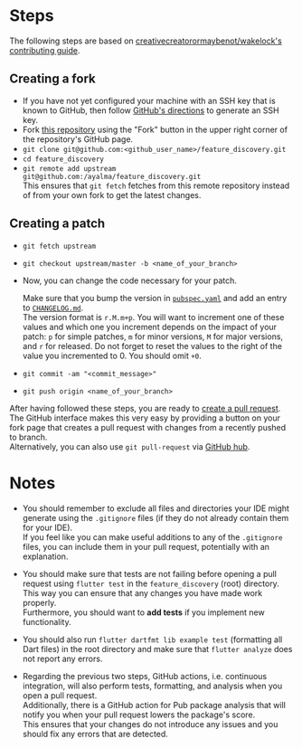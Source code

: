 # Steps

The following steps are based on [creativecreatorormaybenot/wakelock's contributing guide](https://github.com/creativecreatorormaybenot/wakelock/blob/3c15a42cc25d67ade003a3ce3fc4c84cf3d02b8a/CONTRIBUTING.md).

## Creating a fork

 * If you have not yet configured your machine with an SSH key that is known to GitHub, then follow [GitHub's directions](https://help.github.com/articles/generating-ssh-keys/) to generate an SSH key.
 * Fork [this repository](https://github.com/ayalma/feature_discovery) using the "Fork" button in the upper right corner of the repository's GitHub page.
 * `git clone git@github.com:<github_user_name>/feature_discovery.git`
 * `cd feature_discovery`
 * `git remote add upstream git@github.com:/ayalma/feature_discovery.git`  
   This ensures that `git fetch` fetches from this remote repository instead of from your own fork to get the latest changes.
   
## Creating a patch

 * `git fetch upstream`
 * `git checkout upstream/master -b <name_of_your_branch>`
 * Now, you can change the code necessary for your patch.
 
   Make sure that you bump the version in [`pubspec.yaml`](https://github.com/ayalma/feature_discovery/blob/master/pubspec.yaml) 
   and add an entry to [`CHANGELOG.md`](https://github.com/ayalma/feature_discovery/blob/master/CHANGELOG.md).  
   The version format is `r.M.m+p`. You will want to increment one of these values and which one you increment depends on the impact of your patch: 
   `p` for simple patches, `m` for minor versions, `M` for major versions, and `r` for released. Do not forget to reset the values to the right of the value you incremented to 0. You should omit `+0`.
 * `git commit -am "<commit_message>"`
 * `git push origin <name_of_your_branch>`

After having followed these steps, you are ready to [create a pull request](https://help.github.com/en/articles/creating-a-pull-request-from-a-fork).  
The GitHub interface makes this very easy by providing a button on your fork page that creates a pull request with changes from a recently pushed to branch.  
Alternatively, you can also use `git pull-request` via [GitHub hub](https://hub.github.com/).

# Notes

 * You should remember to exclude all files and directories your IDE might generate using the `.gitignore` files (if they do not already contain them for your IDE).  
   If you feel like you can make useful additions to any of the `.gitignore` files, you can include them in your pull request, potentially with an explanation.

 * You should make sure that tests are not failing before opening a pull request using `flutter test` in the `feature_discovery` (root) directory. 
   This way you can ensure that any changes you have made work properly.  
   Furthermore, you should want to **add tests** if you implement new functionality.

 * You should also run `flutter dartfmt lib example test` (formatting all Dart files) in the root directory and make sure that `flutter analyze` does not report any errors.
 
 * Regarding the previous two steps, GitHub actions, i.e. continuous integration, will also perform tests, formatting, and analysis when you open a pull request.  
   Additionally, there is a GitHub action for Pub package analysis that will notify you when your pull request lowers the package's score.  
   This ensures that your changes do not introduce any issues and you should fix any errors that are detected.